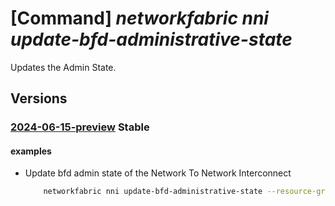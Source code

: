 # [Command] _networkfabric nni update-bfd-administrative-state_

Updates the Admin State.

## Versions

### [2024-06-15-preview](/Resources/mgmt-plane/L3N1YnNjcmlwdGlvbnMve30vcmVzb3VyY2Vncm91cHMve30vcHJvdmlkZXJzL21pY3Jvc29mdC5tYW5hZ2VkbmV0d29ya2ZhYnJpYy9uZXR3b3JrZmFicmljcy97fS9uZXR3b3JrdG9uZXR3b3JraW50ZXJjb25uZWN0cy97fS91cGRhdGViZmRhZG1pbmlzdHJhdGl2ZXN0YXRl/2024-06-15-preview.xml) **Stable**

<!-- mgmt-plane /subscriptions/{}/resourcegroups/{}/providers/microsoft.managednetworkfabric/networkfabrics/{}/networktonetworkinterconnects/{}/updatebfdadministrativestate 2024-06-15-preview -->

#### examples

- Update bfd admin state of the Network To Network Interconnect
    ```bash
        networkfabric nni update-bfd-administrative-state --resource-group example-rg --network-fabric-name example-nf --resource-name example-nni --route-type Static --administrative-state Enable
    ```
